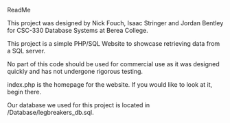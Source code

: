 ReadMe

This project was designed by Nick Fouch, Isaac Stringer and Jordan Bentley for CSC-330 Database Systems at Berea College.

This project is a simple PHP/SQL Website to showcase retrieving data from a SQL server.

No part of this code should be used for commercial use as it was designed quickly and has not undergone rigorous testing.

index.php is the homepage for the website. If you would like to look at it, begin there. 

Our database we used for this project is located in /Database/legbreakers_db.sql.
